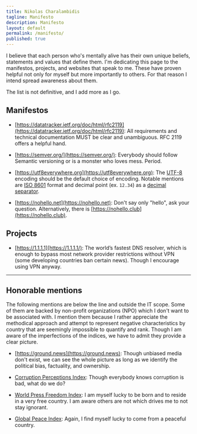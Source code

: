 ```yaml
---
title: Nikolas Charalambidis
tagline: Manifesto
description: Manifesto
layout: default
permalink: /manifesto/
published: true
---
```


I believe that each person who's mentally alive has their own unique beliefs, statements and values that define them. 
I'm dedicating this page to the manifestos, projects, and websites that speak to me. 
These have proven helpful not only for myself but more importantly to others. 
For that reason I intend spread awareness about them.

The list is not definitive, and I add more as I go.

## Manifestos

- [https://datatracker.ietf.org/doc/html/rfc2119](https://datatracker.ietf.org/doc/html/rfc2119): All requirements and technical documentation MUST be clear and unambiguous. RFC 2119 offers a helpful hand.

- [https://semver.org/](https://semver.org/): Everybody should follow Semantic versioning or is a monster who loves mess. Period.

- [https://utf8everywhere.org](https://utf8everywhere.org): The [UTF-8](https://en.wikipedia.org/wiki/UTF-8) encoding should be the default choice of encoding.
Notable mentions are [ISO 8601](https://en.wikipedia.org/?title=ISO_8601) format and decimal point (ex. `12.34`) as a [decimal separator](https://en.wikipedia.org/wiki/Decimal_separator#Countries_using_Arabic_numerals_with_decimal_comma).

- [https://nohello.net](https://nohello.net): Don't say only "hello", ask your question. Alternatively, there is [https://nohello.club](https://nohello.club).

## Projects

- [https://1.1.1.1](https://1.1.1.1/): The world’s fastest DNS resolver, which is enough to bypass most network provider restrictions without VPN (some developing countries ban certain news). Though I encourage using VPN anyway.

___

## Honorable mentions

The following mentions are below the line and outside the IT scope.
Some of them are backed by non-profit organizations (NPO) which I don't want to be associated with.
I mention them because I rather appreciate the methodical approach and attempt to represent negative characteristics by country that are seemingly impossible to quantify and rank.
Though I am aware of the imperfections of the indices, we have to admit they provide a clear picture.

- [https://ground.news](https://ground.news): Though unbiased media don't exist, we can see the whole picture as long as we identify the political bias, factuality, and ownership.

- [Corruption Perceptions Index](https://www.transparency.org/en/cpi): Though everybody knows corruption is bad, what do we do?

- [World Press Freedom Index](https://rsf.org/en/index): I am myself lucky to be born and to reside in a very free country. 
I am aware others are not which drives me to not stay ignorant.

- [Global Peace Index](https://www.visionofhumanity.org/maps/#): Again, I find myself lucky to come from a peaceful country.
